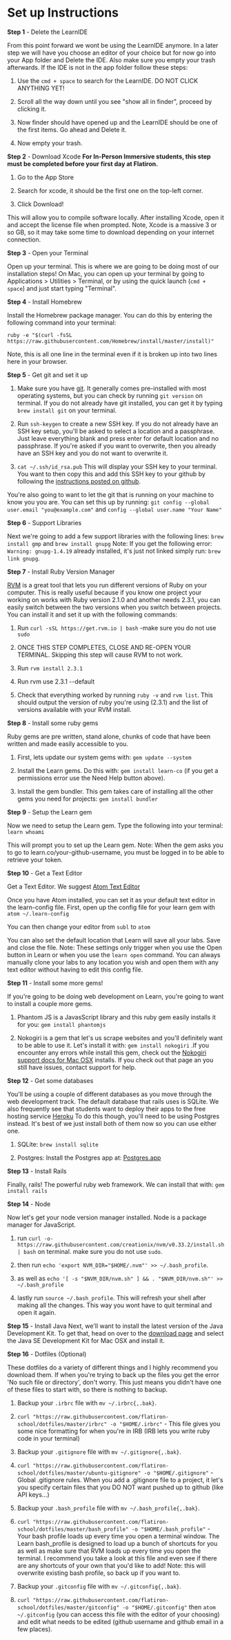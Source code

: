 # Set up Instructions

**Step 1** - Delete the LearnIDE

From this point forward we wont be using the LearnIDE anymore. In a later step we will have you choose an editor of your choice but for now go into your App folder and Delete the IDE. Also make sure you empty your trash afterwards. If the IDE is not in the app folder follow these steps:

1. Use the `cmd + space` to search for the LearnIDE. DO NOT CLICK ANYTHING YET!

2. Scroll all the way down until you see "show all in finder", proceed by clicking it.

3. Now finder should have opened up and the LearnIDE should be one of the first items. Go ahead and Delete it.

4. Now empty your trash.

**Step 2** - Download Xcode
**For In-Person Immersive students, this step must be completed before your first day at Flatiron.**

1. Go to the App Store

2. Search for xcode, it should be the first one on the top-left corner.

3. Click Download!

This will allow you to compile software locally. After installing Xcode, open it and accept the license file when prompted. Note, Xcode is a massive 3 or so GB, so it may take some time to download depending on your internet connection.

**Step 3** - Open your Terminal

Open up your terminal. This is where we are going to be doing most of our installation steps! On Mac, you can open up your terminal by going to Applications > Utilities > Terminal, or by using the quick launch (`cmd + space`) and just start typing "Terminal".

**Step 4** - Install Homebrew

Install the Homebrew package manager. You can do this by entering the following command into your terminal:

`ruby -e "$(curl -fsSL https://raw.githubusercontent.com/Homebrew/install/master/install)"`

Note, this is all one line in the terminal even if it is broken up into two lines here in your browser.

**Step 5** - Get git and set it up

1. Make sure you have [git](http://git-scm.com/downloads "Github's download page").
It generally comes pre-installed with most operating systems, but you can check by running `git version` on terminal. If you do not already have git installed, you can get it by typing `brew install git` on your terminal.

2. Run `ssh-keygen` to create a new SSH key. If you do not already have an SSH key setup, you'll be asked to select a location and a passphrase. Just leave everything blank and press enter for default location and no passphrase. If you're asked if you want to overwrite, then you already have an SSH key and you do not want to overwrite it.

3. `cat ~/.ssh/id_rsa.pub`
This will display your SSH key to your terminal. You want to then copy this and add this SSH key to your github by following the
[instructions posted on github](href="https://help.github.com/articles/adding-a-new-ssh-key-to-your-github-account/").

You're also going to want to let the git that is running on your machine to know you you are. You can set this up by running:
`git config --global user.email "you@example.com"` and
`config --global user.name "Your Name"`

**Step 6** - Support Libraries

Next we're going to add a few support libraries with the following lines: `brew install gmp` and `brew install gnupg` Note: If you get the following error: `Warning: gnupg-1.4.19` already installed, it's just not linked simply run: `brew link gnupg`.

 **Step 7** - Install Ruby Version Manager

[RVM](http://rvm.io/) is a great tool that lets you run different versions of Ruby on your computer. This is really useful because if you know one project your working on works with Ruby version 2.1.0 and another needs 2.3.1, you can easily switch between the two versions when you switch between projects. You can install it and set it up with the following commands:

1. Run `curl -sSL https://get.rvm.io | bash` -make sure you do not use `sudo`

2. ONCE THIS STEP COMPLETES, CLOSE AND RE-OPEN YOUR TERMINAL. Skipping this step will cause RVM to not work.

3. Run `rvm install 2.3.1`

4. Run rvm use 2.3.1 --default

5. Check that everything worked by running `ruby -v` and `rvm list`. This should output the version of ruby you're using (2.3.1) and the list of versions available with your RVM install.

**Step 8** - Install some ruby gems

Ruby gems are pre written, stand alone, chunks of code that have been written and made easily accessible to you.

1. First, lets update our system gems with: `gem update --system`

2. Install the Learn gems. Do this with: `gem install learn-co` (if you get a permissions error use the Need Help button above).

3. Install the gem bundler. This gem takes care of installing all the other gems you need for projects: `gem install bundler`

**Step 9** - Setup the Learn gem

Now we need to setup the Learn gem. Type the following into your terminal: `learn whoami`

This will prompt you to set up the Learn gem. Note: When the gem asks you to go to learn.co/your-github-username, you must be logged in to be able to retrieve your token.

**Step 10** - Get a Text Editor

Get a Text Editor. We suggest [Atom Text Editor](https://atom.io/)

Once you have Atom installed, you can set it as your default text editor in the learn-config file. First, open up the config file for your learn gem with `atom ~/.learn-config`

You can then change your editor from `subl` to `atom`

You can also set the default location that Learn will save all your labs. Save and close the file. Note: These settings only trigger when you use the Open button in Learn or when you use the `learn open` command. You can always manually clone your labs to any location you wish and open them with any text editor without having to edit this config file.

**Step 11** - Install some more gems!

If you're going to be doing web development on Learn, you're going to want to install a couple more gems.

1. Phantom JS is a JavasScript library and this ruby gem easily installs it for you: `gem install phantomjs`

2. Nokogiri is a gem that let's us scrape websites and you'll definitely want to be able to use it. Let's install it with: `gem install nokogiri` .If you encounter any errors while install this gem, check out the [Nokogiri support docs for Mac OSX](http://www.nokogiri.org/tutorials/installing_nokogiri.html#mac_os_x) installs. If you check out that page an you still have issues, contact support for help.

**Step 12** - Get some databases

You'll be using a couple of different databases as you move through the web development track. The default database that rails uses is SQLite. We also frequently see that students want to deploy their apps to the free hosting service [Heroku](http://www.heroku.co) To do this though, you'll need to be using Postgres instead. It's best of we just install both of them now so you can use either one.

1. SQLite: `brew install sqlite`

2. Postgres: Install the Postgres app at: [Postgres.app](http://postgresapp.com/)


**Step 13** - Install Rails

Finally, rails! The powerful ruby web framework. We can install that with: `gem install rails`

**Step 14** - Node

Now let's get your node version manager installed. Node is a package manager for JavaScript.

1. run `curl -o- https://raw.githubusercontent.com/creationix/nvm/v0.33.2/install.sh | bash` on terminal. make sure you do not use `sudo`.

2. then run `echo 'export NVM_DIR="$HOME/.nvm"' >> ~/.bash_profile`.

3. as well as `echo '[ -s "$NVM_DIR/nvm.sh" ] && . "$NVM_DIR/nvm.sh"' >> ~/.bash_profile`

4. lastly run `source ~/.bash_profile`. This will refresh your shell after making all the changes. This way you wont have to quit terminal and open it again.

**Step 15** - Install Java
Next, we'll want to install the latest version of the Java Development Kit. To get that, head on over to the [download page](http://www.oracle.com/technetwork/java/javase/downloads/jdk8-downloads-2133151.html) and select the Java SE Development Kit for Mac OSX and install it.

**Step 16** - Dotfiles (Optional)

These dotfiles do a variety of different things and I highly recommend you download them. If when you're trying to back up the files you get the error 'No such file or directory', don't worry. This just means you didn't have one of these files to start with, so there is nothing to backup.

1. Backup your `.irbrc` file with `mv ~/.irbrc{,.bak}`.

2. `curl "https://raw.githubusercontent.com/flatiron-school/dotfiles/master/irbrc" -o "$HOME/.irbrc"` - This file gives you some nice formatting for when you're in IRB (IRB lets you write ruby code in your terminal)

3. Backup your `.gitignore` file with `mv ~/.gitignore{,.bak}`.

4. `curl "https://raw.githubusercontent.com/flatiron-school/dotfiles/master/ubuntu-gitignore" -o "$HOME/.gitignore"` - Global .gitignore rules. When you add a .gitignore file to a project, it let's you specify certain files that you DO NOT want pushed up to github (like API keys...)

5. Backup your `.bash_profile` file with `mv ~/.bash_profile{,.bak}`.

6. `curl "https://raw.githubusercontent.com/flatiron-school/dotfiles/master/bash_profile" -o "$HOME/.bash_profile"` - Your bash profile loads up every time you open a terminal window. The Learn bash_profile is designed to load up a bunch of shortcuts for you as well as make sure that RVM loads up every time you open the terminal. I recommend you take a look at this file and even see if there are any shortcuts of your own that you'd like to add! Note: this will overwrite existing bash profile, so back up if you want to.

7. Backup your `.gitconfig` file with `mv ~/.gitconfig{,.bak}`.

8. `curl "https://raw.githubusercontent.com/flatiron-school/dotfiles/master/gitconfig" -o "$HOME/.gitconfig"` then `atom ~/.gitconfig` (you can access this file with the editor of your choosing) and edit what needs to be edited (github username and github email in a few places).
